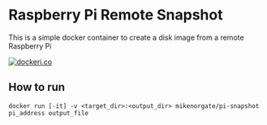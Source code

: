 # Raspberry Pi Remote Snapshot

This is a simple docker container to create a disk image from a remote Raspberry Pi

[![dockeri.co](https://dockeri.co/image/mikenorgate/pi-snapshot)](https://hub.docker.com/r/mikenorgate/pi-snapshot)

## How to run

```
docker run [-it] -v <target_dir>:<output_dir> mikenorgate/pi-snapshot pi_address output_file
```
